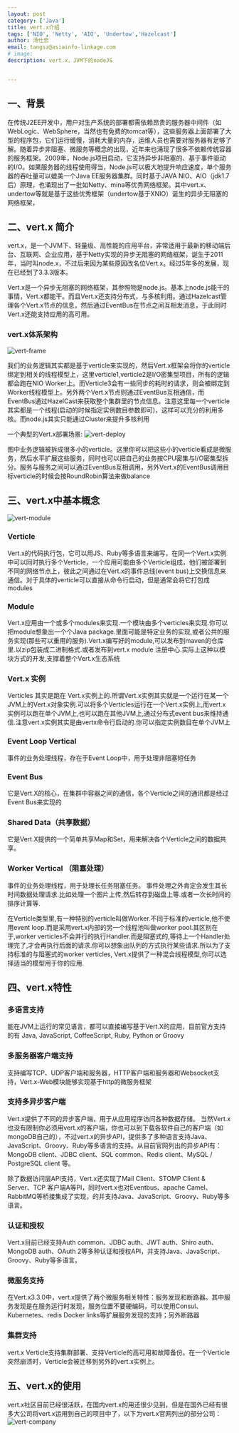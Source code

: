 ```yaml
---              
layout: post
category: ['Java']
title: vert.x介绍
tags: ['NIO', 'Netty', 'AIO', 'Undertow','Hazelcast']
author: 汤仕忠
email: tangsz@asiainfo-linkage.com
# image:
description: vert.x，JVM下的nodeJS


---
```

## 一、背景
在传统J2EE开发中，用户对生产系统的部署都需依赖昂贵的服务器中间件（如WebLogic、WebSphere，当然也有免费的tomcat等），这些服务器上面部署了大型的程序包，它们运行缓慢，消耗大量的内存，运维人员也需要对服务器有足够了解。随着异步非阻塞、微服务等概念的出现，近年来也涌现了很多不依赖传统容器的服务框架。2009年，Node.js项目启动，它支持异步非阻塞的、基于事件驱动的I/O。如果服务器的线程使用得当，Node.js可以极大地提升响应速度，单个服务器的吞吐量可以媲美一个Java EE服务器集群。同时基于JAVA NIO、AIO（jdk1.7后）原理，也涌现出了一批如Netty、mina等优秀网络框架。其中vert.x、undertow等就是基于这些优秀框架（undertow基于XNIO）诞生的异步无阻塞的网络框架，


## 二、vert.x 简介
vert.x，是一个JVM下、轻量级、高性能的应用平台，非常适用于最新的移动端后台、互联网、企业应用，基于Netty实现的异步无阻塞的网络框架，诞生于2011年，当时叫node.x，不过后来因为某些原因改名位Vert.x。经过5年多的发展，现在已经到了3.3.3版本。

Vert.x是一个异步无阻塞的网络框架，其参照物是node.js。基本上node.js能干的事情，Vert.x都能干。而且Vert.x还支持分布式，与多核利用。通过Hazelcast管理各个Vert.x节点的信息，然后通过EventBus在节点之间互相发消息，于此同时Vert.x还能支持应用的高可用。

### vert.x体系架构
![vert-frame](/images/tangsz/vert-frame.jpg)

我们的业务逻辑其实都是基于verticle来实现的，然后Vert.x框架会将你的verticle绑定到相关的线程模型上，这里verticle1,verticle2是I/O密集型项目，所有的逻辑都会跑在NIO Worker上。而Verticle3会有一些同步的耗时的请求，则会被绑定到Worker线程模型上。另外两个Vert.x节点则通过EventBus互相通信，而EventBus通过HazelCast来获取整个集群里的节点信息。注意这里每一个verticle其实都是一个线程(启动的时候指定实例数目参数即可)，这样可以充分的利用多核。而node.js其实只能通过Cluster来提升多核利用

一个典型的Vert.x部署场景:
![vert-deploy](/images/tangsz/vert-deploy.jpg)

图中业务逻辑被拆成很多小的verticle。这里你可以把这些小的verticle看成是微服务，然后水平扩展这些服务，同时也可以把自己的业务按CPU密集与I/O密集型拆分。服务与服务之间可以通过EventBus互相调用，另外Vert.x的EventBus调用目标verticle的时候会按RoundRobin算法来做balance

## 三、vert.x中基本概念

![vert-module](/images/tangsz/vert-module.png)
### Verticle
Vert.x的代码执行包，它可以用JS、Ruby等多语言来编写，在同一个Vert.x实例中可以同时执行多个Verticle，一个应用可能由多个Verticle组成，他们被部署到不同的网络节点上，彼此之间通过在Vert.x的事件总线(event bus)上交换信息来通信。对于具体的verticle可以直接从命令行启动，但是通常会将它打包成modules

### Module
Vert.x应用由一个或多个modules来实现.一个模块由多个verticles来实现.你可以把module想象出一个个Java package.里面可能是特定业务的实现,或者公共的服务实现(那些可以重用的服务).Vert.x编写好的module,可以发布到maven的仓库里.以zip包装成二进制格式.或者发布到vert.x module 注册中心.实际上这种以模块方式的开发,支撑着整个Vert.x生态系统

### Vert.x 实例
Verticles 其实是跑在 Vert.x实例上的.所谓Vert.x实例其实就是一个运行在某一个JVM上的Vert.x对象实例.可以将多个Verticles运行在一个Vert.x实例上,而vert.x实例可以跑在单个JVM上,也可以跑在其他JVM上,通过分布式event bus来维持通信.注意vert.x实例其实是由vertx命令行启动的.你可以指定实例数目在单个JVM上

### Event Loop Vertical
事件的业务处理线程，存在于Event Loop中，用于处理非阻塞短任务

### Event Bus
它是Vert.X的核心，在集群中容器之间的通信，各个Verticle之间的通讯都是经过Event Bus来实现的

### Shared Data（共享数据）
它是Vert.X提供的一个简单共享Map和Set，用来解决各个Verticle之间的数据共享。

### Worker Vertical （阻塞处理）
事件的业务处理线程，用于处理长任务阻塞任务。
事件处理之外肯定会发生其长时间数据处理请求.比如处理一个图片上传,然后转存到磁盘上等.或者一次长时间的排序计算等.

在Verticle类型里,有一种特别的verticle叫做Worker.不同于标准的verticle,他不使用event loop.而是采用vert.x内部的另一个线程池叫做worker pool.其区别在于,worker verticles不会并行的执行Handler.而是阻塞式的,等待上一个Handler处理完了,才会再执行后面的请求.你可以想象出队列的方式执行某些请求.所以为了支持标准的与阻塞式的worker verticles, Vert.x提供了一种混合线程模型,你可以选择适当的模型用于你的应用.


## 四、vert.x特性

### 多语言支持
能在JVM上运行的常见语言，都可以直接编写基于Vert.X的应用，目前官方支持的有 Java, JavaScript, CoffeeScript, Ruby, Python or Groovy

### 多服务器客户端支持
支持编写TCP、UDP客户端和服务器，HTTP客户端和服务器和Websocket支持，Vert.x-Web模块能够实现基于http的微服务框架

### 支持多异步客户端
Vert.x提供了不同的异步客户端，用于从应用程序访问各种数据存储。 当然Vert.x也没有限制你必须用vert.x的客户端，你也可以到下载各软件自己的客户端（如mongoDB自己的），不过vert.x的异步API，提供多了多种语言支持Java、JavaScript、Groovy、Ruby等多语言的支持。从目前官网列出的异步API有：MongoDB client、JDBC client、SQL common、Redis client、MySQL / PostgreSQL client 等。

除了数据访问层API支持，Vert.x还实现了Mail Client、STOMP Client & Server、TCP 客户端A等PI，同时vert.x也对Eventbus、apache Camel、RabbitMQ等桥接集成了实现，的并支持Java、JavaScript、Groovy、Ruby等多语言。

### 认证和授权
Vert.x目前已经支持Auth common、JDBC auth、JWT auth、Shiro auth、MongoDB auth、OAuth 2等多种认证和授权API，并支持Java、JavaScript、Groovy、Ruby等多语言。

### 微服务支持
在Vert.x3.3.0中，vert.x提供了两个微服务相关特性：服务发现和断路器。其中服务发现是在服务运行时发现，服务位置不要硬编码，可以使用Consul、Kubernetes、redis Docker links等扩展服务发现的支持；另外断路器

### 集群支持
vert.x Verticle支持集群部署、支持Verticle的高可用和故障备份。在一个Verticle突然崩溃时，Verticle会被迁移到另外的vert.x实例上。

## 五、vert.x的使用
vert.x社区目前已经很活跃，在国内vert.x的用还很少见到，但是在国外已经有很多大公司将vert.x运用到自己的项目中了，以下为vert.x官网列出的部分公司：
![vert-company](/images/tangsz/vert-company.png)

